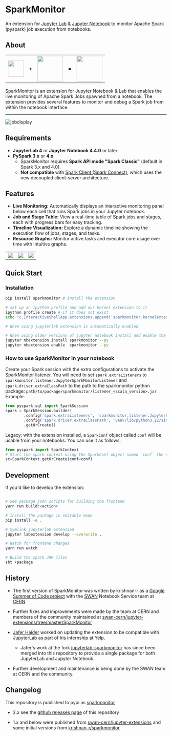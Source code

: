 # SparkMonitor

An extension for [Jupyter Lab](https://jupyterlab.readthedocs.io/en/stable/) & [Jupyter Notebook](https://jupyter.org/) to monitor Apache Spark (pyspark) job execution from notebooks.

## About

<table>
<tr>
<td><a href="http://jupyter.org/"><img src="https://user-images.githubusercontent.com/6822941/29750386-872556fe-8b5c-11e7-95e1-42b12d709017.png" height="50"/></a></td>
<td><b>+</b></td>
<td><a href="https://spark.apache.org/"><img src="https://user-images.githubusercontent.com/6822941/29750352-e9807b36-8b5b-11e7-929a-249f56c7cf79.png" height="80"/></a></td>
<td><b>=</b></td>
<td><a href="https://user-images.githubusercontent.com/6822941/29601568-d5e42934-87f9-11e7-9780-3cd3a0d8d86b.png" title="The SparkMonitor Extension."><img src="https://user-images.githubusercontent.com/6822941/29601568-d5e42934-87f9-11e7-9780-3cd3a0d8d86b.png" height="80"/></a></td>
</tr>
</table>
SparkMonitor is an extension for Jupyter Notebook & Lab that enables the live monitoring of Apache Spark Jobs spawned from a notebook. The extension provides several features to monitor and debug a Spark job from within the notebook interface. <br>

---

![jobdisplay](https://user-images.githubusercontent.com/6822941/29753710-ff8849b6-8b94-11e7-8f9c-bdc59bf72143.gif)

## Requirements

- **JupyterLab 4** or **Jupyter Notebook 4.4.0** or later
- **PySpark 3.x** or **4.x**
  - SparkMonitor requires **Spark API mode "Spark Classic"** (default in Spark 3.x and 4.0).
  - **Not compatible** with [Spark Client (Spark Connect)](https://spark.apache.org/docs/latest/spark-connect-overview.html), which uses the new decoupled client-server architecture.

## Features

- **Live Monitoring:** Automatically displays an interactive monitoring panel below each cell that runs Spark jobs in your Jupyter notebook.
- **Job and Stage Table:** View a real-time table of Spark jobs and stages, each with progress bars for easy tracking.
- **Timeline Visualization:** Explore a dynamic timeline showing the execution flow of jobs, stages, and tasks.
- **Resource Graphs:** Monitor active tasks and executor core usage over time with intuitive graphs.

<table>
<tr>
<td><a href="https://user-images.githubusercontent.com/6822941/29601990-d6256a1e-87fb-11e7-94cb-b4418c61d221.png" title="Jobs and stages started from a cell."><img src="https://user-images.githubusercontent.com/6822941/29601990-d6256a1e-87fb-11e7-94cb-b4418c61d221.png"></a></td>
<td><a href="https://user-images.githubusercontent.com/6822941/29601769-d8e82a26-87fa-11e7-9b0e-91b1414e7821.png" title="A graph of the number of active tasks and available executor cores."><img src="https://user-images.githubusercontent.com/6822941/29601769-d8e82a26-87fa-11e7-9b0e-91b1414e7821.png" ></a></td>
<td><a href="https://user-images.githubusercontent.com/6822941/29601776-d919dae4-87fa-11e7-8939-a6c0d0072d90.png" title="An event timeline with jobs, stages and tasks across various executors. The tasks are split into various coloured phases, providing insight into the nature of computation."><img src="https://user-images.githubusercontent.com/6822941/29601776-d919dae4-87fa-11e7-8939-a6c0d0072d90.png"></a></td>
</tr>
</table>

## Quick Start

### Installation

```bash
pip install sparkmonitor # install the extension

# set up an ipython profile and add our kernel extension to it
ipython profile create # if it does not exist
echo "c.InteractiveShellApp.extensions.append('sparkmonitor.kernelextension')" >>  $(ipython profile locate default)/ipython_kernel_config.py

# When using jupyterlab extension is automatically enabled

# When using older versions of jupyter notebook install and enable the nbextension with:
jupyter nbextension install sparkmonitor --py
jupyter nbextension enable  sparkmonitor --py
```

### How to use SparkMonitor in your notebook

Create your Spark session with the extra configurations to activate the SparkMonitor listener.
You will need to set `spark.extraListeners` to `sparkmonitor.listener.JupyterSparkMonitorListener` and
`spark.driver.extraClassPath` to the path to the sparkmonitor python package: `path/to/package/sparkmonitor/listener_<scala_version>.jar`  
Example:

```python
from pyspark.sql import SparkSession
spark = SparkSession.builder\
        .config('spark.extraListeners', 'sparkmonitor.listener.JupyterSparkMonitorListener')\
        .config('spark.driver.extraClassPath', 'venv/lib/python3.12/site-packages/sparkmonitor/listener_2.13.jar')\
        .getOrCreate()
```

Legacy: with the extension installed, a `SparkConf` object called `conf` will be usable from your notebooks. You can use it as follows:

```python
from pyspark import SparkContext
# Start the spark context using the SparkConf object named `conf` the extension created in your kernel.
sc=SparkContext.getOrCreate(conf=conf)
```

## Development

If you'd like to develop the extension:

```bash

# See package.json scripts for building the frontend
yarn run build:<action>

# Install the package in editable mode
pip install -e .

# Symlink jupyterlab extension
jupyter labextension develop --overwrite .

# Watch for frontend changes
yarn run watch

# Build the spark JAR files
sbt +package

```

## History

- The first version of SparkMonitor was written by krishnan-r as a [Google Summer of Code project](https://github.com/krishnan-r/sparkmonitor) with the [SWAN](https://swan.web.cern.ch/swan/) Notebook Service team at [CERN](http://home.cern/).

- Further fixes and improvements were made by the team at CERN and members of the community maintained at [swan-cern/jupyter-extensions/tree/master/SparkMonitor](https://github.com/swan-cern/jupyter-extensions/tree/master/SparkMonitor)

- [Jafer Haider](https://github.com/itsjafer) worked on updating the extension to be compatible with JupyterLab as part of his internship at Yelp.

  - Jafer's work at the fork [jupyterlab-sparkmonitor](https://github.com/itsjafer/jupyterlab-sparkmonitor) has since been merged into this repository to provide a single package for both JupyterLab and Jupyter Notebook.

- Further development and maintenance is being done by the SWAN team at CERN and the community.

## Changelog

This repository is published to pypi as [sparkmonitor](https://pypi.org/project/sparkmonitor/)

- 2.x see the [github releases page](https://github.com/swan-cern/sparkmonitor/releases) of this repository

- 1.x and below were published from [swan-cern/jupyter-extensions](https://github.com/swan-cern/jupyter-extensions) and some initial versions from [krishnan-r/sparkmonitor](https://github.com/krishnan-r/sparkmonitor)
